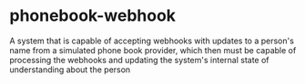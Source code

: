 # phonebook-webhook
A system that is capable of accepting webhooks with updates to a person's name from a simulated phone book provider, which then must be capable of processing the webhooks and updating the system's internal state of understanding about the person
